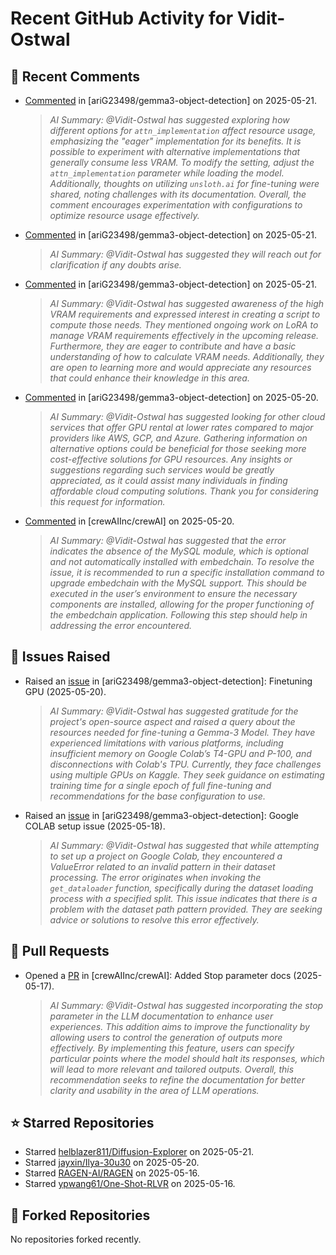 # Recent GitHub Activity for Vidit-Ostwal

## 💬 Recent Comments
- [Commented](https://github.com/ariG23498/gemma3-object-detection/issues/9#issuecomment-2897214185) in [ariG23498/gemma3-object-detection] on 2025-05-21.
  > *AI Summary: @Vidit-Ostwal has suggested exploring how different options for `attn_implementation` affect resource usage, emphasizing the "eager" implementation for its benefits. It is possible to experiment with alternative implementations that generally consume less VRAM. To modify the setting, adjust the `attn_implementation` parameter while loading the model. Additionally, thoughts on utilizing `unsloth.ai` for fine-tuning were shared, noting challenges with its documentation. Overall, the comment encourages experimentation with configurations to optimize resource usage effectively.*
- [Commented](https://github.com/ariG23498/gemma3-object-detection/issues/9#issuecomment-2896864790) in [ariG23498/gemma3-object-detection] on 2025-05-21.
  > *AI Summary: @Vidit-Ostwal has suggested they will reach out for clarification if any doubts arise.*
- [Commented](https://github.com/ariG23498/gemma3-object-detection/issues/9#issuecomment-2896827000) in [ariG23498/gemma3-object-detection] on 2025-05-21.
  > *AI Summary: @Vidit-Ostwal has suggested awareness of the high VRAM requirements and expressed interest in creating a script to compute those needs. They mentioned ongoing work on LoRA to manage VRAM requirements effectively in the upcoming release. Furthermore, they are eager to contribute and have a basic understanding of how to calculate VRAM needs. Additionally, they are open to learning more and would appreciate any resources that could enhance their knowledge in this area.*
- [Commented](https://github.com/ariG23498/gemma3-object-detection/issues/9#issuecomment-2895687052) in [ariG23498/gemma3-object-detection] on 2025-05-20.
  > *AI Summary: @Vidit-Ostwal has suggested looking for other cloud services that offer GPU rental at lower rates compared to major providers like AWS, GCP, and Azure. Gathering information on alternative options could be beneficial for those seeking more cost-effective solutions for GPU resources. Any insights or suggestions regarding such services would be greatly appreciated, as it could assist many individuals in finding affordable cloud computing solutions. Thank you for considering this request for information.*
- [Commented](https://github.com/crewAIInc/crewAI/issues/2867#issuecomment-2894604439) in [crewAIInc/crewAI] on 2025-05-20.
  > *AI Summary: @Vidit-Ostwal has suggested that the error indicates the absence of the MySQL module, which is optional and not automatically installed with embedchain. To resolve the issue, it is recommended to run a specific installation command to upgrade embedchain with the MySQL support. This should be executed in the user’s environment to ensure the necessary components are installed, allowing for the proper functioning of the embedchain application. Following this step should help in addressing the error encountered.*

## 🐛 Issues Raised
- Raised an [issue](https://github.com/ariG23498/gemma3-object-detection/issues/9) in [ariG23498/gemma3-object-detection]: Finetuning GPU (2025-05-20).
  > *AI Summary: @Vidit-Ostwal has suggested gratitude for the project's open-source aspect and raised a query about the resources needed for fine-tuning a Gemma-3 Model. They have experienced limitations with various platforms, including insufficient memory on Google Colab’s T4-GPU and P-100, and disconnections with Colab's TPU. Currently, they face challenges using multiple GPUs on Kaggle. They seek guidance on estimating training time for a single epoch of full fine-tuning and recommendations for the base configuration to use.*
- Raised an [issue](https://github.com/ariG23498/gemma3-object-detection/issues/8) in [ariG23498/gemma3-object-detection]: Google COLAB setup issue (2025-05-18).
  > *AI Summary: @Vidit-Ostwal has suggested that while attempting to set up a project on Google Colab, they encountered a ValueError related to an invalid pattern in their dataset processing. The error originates when invoking the `get_dataloader` function, specifically during the dataset loading process with a specified split. This issue indicates that there is a problem with the dataset path pattern provided. They are seeking advice or solutions to resolve this error effectively.*

## 🚀 Pull Requests
- Opened a [PR](https://github.com/crewAIInc/crewAI/pull/2854) in [crewAIInc/crewAI]: Added Stop parameter docs (2025-05-17).
  > *AI Summary: @Vidit-Ostwal has suggested incorporating the stop parameter in the LLM documentation to enhance user experiences. This addition aims to improve the functionality by allowing users to control the generation of outputs more effectively. By implementing this feature, users can specify particular points where the model should halt its responses, which will lead to more relevant and tailored outputs. Overall, this recommendation seeks to refine the documentation for better clarity and usability in the area of LLM operations.*

## ⭐ Starred Repositories
- Starred [helblazer811/Diffusion-Explorer](https://github.com/helblazer811/Diffusion-Explorer) on 2025-05-21.
- Starred [jayxin/Ilya-30u30](https://github.com/jayxin/Ilya-30u30) on 2025-05-20.
- Starred [RAGEN-AI/RAGEN](https://github.com/RAGEN-AI/RAGEN) on 2025-05-16.
- Starred [ypwang61/One-Shot-RLVR](https://github.com/ypwang61/One-Shot-RLVR) on 2025-05-16.

## 🍴 Forked Repositories
No repositories forked recently.
